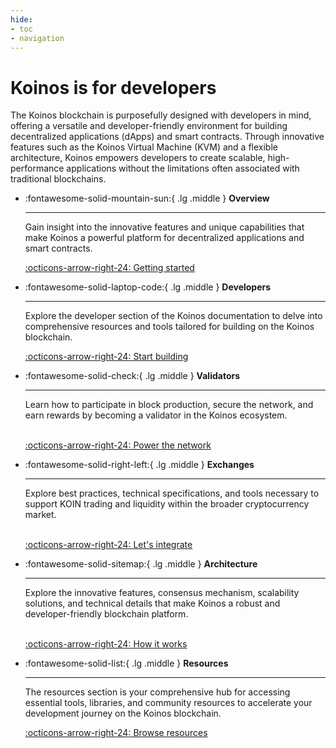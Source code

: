 ```yaml
---
hide:
- toc
- navigation
---
```

# Koinos is for developers
The Koinos blockchain is purposefully designed with developers in mind, offering a versatile and developer-friendly environment for building decentralized applications (dApps) and smart contracts. Through innovative features such as the Koinos Virtual Machine (KVM) and a flexible architecture, Koinos empowers developers to create scalable, high-performance applications without the limitations often associated with traditional blockchains.

<div class="grid cards" markdown>

-   :fontawesome-solid-mountain-sun:{ .lg .middle } __Overview__

    ---

    Gain insight into the innovative features and unique capabilities that make Koinos a powerful platform for decentralized applications and smart contracts.

    [:octicons-arrow-right-24: Getting started](overview/index.md)

-   :fontawesome-solid-laptop-code:{ .lg .middle } __Developers__

    ---

    Explore the developer section of the Koinos documentation to delve into comprehensive resources and tools tailored for building on the Koinos blockchain.

    [:octicons-arrow-right-24: Start building](developers/index.md)

-   :fontawesome-solid-check:{ .lg .middle } __Validators__

    ---

    Learn how to participate in block production, secure the network, and earn rewards by becoming a validator in the Koinos ecosystem.
    <br/><br/>

    [:octicons-arrow-right-24: Power the network](validators/index.md)

-   :fontawesome-solid-right-left:{ .lg .middle } __Exchanges__

    ---

    Explore best practices, technical specifications, and tools necessary to support KOIN trading and liquidity within the broader cryptocurrency market.
    <br/><br/>

    [:octicons-arrow-right-24: Let's integrate](exchanges/index.md)

-   :fontawesome-solid-sitemap:{ .lg .middle } __Architecture__

    ---

    Explore the innovative features, consensus mechanism, scalability solutions, and technical details that make Koinos a robust and developer-friendly blockchain platform.
    <br/><br/>

    [:octicons-arrow-right-24: How it works](architecture/index.md)

-   :fontawesome-solid-list:{ .lg .middle } __Resources__

    ---

    The resources section is your comprehensive hub for accessing essential tools, libraries, and community resources to accelerate your development journey on the Koinos blockchain. 

    [:octicons-arrow-right-24: Browse resources](resources/index.md)
</div>
